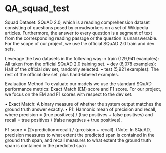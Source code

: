 # QA_squad_test
Squad Dataset:
SQuAD 2.0, which is a reading comprehension dataset
consisting of questions posed by crowdworkers on a set of Wikipedia articles. Furthermore, the
answer to every question is a segment of text from the corresponding reading passage or the question
is unanswerable. For the scope of our project, we use the official SQuAD 2.0 train and dev sets. 

Leverage the two datasets in the following way:
• train (129,941 examples): All taken from the official SQuAD 2.0 training set.
• dev (6,078 examples): Half of the official dev set, randomly selected.
• test (5,921 examples): The rest of the official dev set, plus hand-labeled examples.

Evaluation Method
To evaluate our models we use the standard SQuAD performance metrics: Exact Match (EM) score
and F1 score. For our project, we focus on the EM and F1 scores with respect to the dev set.

• Exact Match: A binary measure of whether the system output matches the ground truth
answer exactly.
• F1: Harmonic mean of precision and recall, where precision = (true positives) / (true
positives + false positives) and recall = true positives / (false negatives + true positives).

F1 score = (2×prediction×recall) / (precision + recall). (Note: In SQuAD, precision
measures to what extent the predicted span is contained in the ground truth span, and recall
measures to what extent the ground truth span is contained in the predicted span



